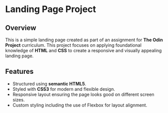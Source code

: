 # Landing Page Project

## Overview
This is a simple landing page created as part of an assignment for **The Odin Project** curriculum. This project focuses on applying foundational knowledge of **HTML** and **CSS** to create a responsive and visually appealing landing page.

## Features
- Structured using **semantic HTML5**.
- Styled with **CSS3** for modern and flexible design.
- Responsive layout ensuring the page looks good on different screen sizes.
- Custom styling including the use of Flexbox for layout alignment.